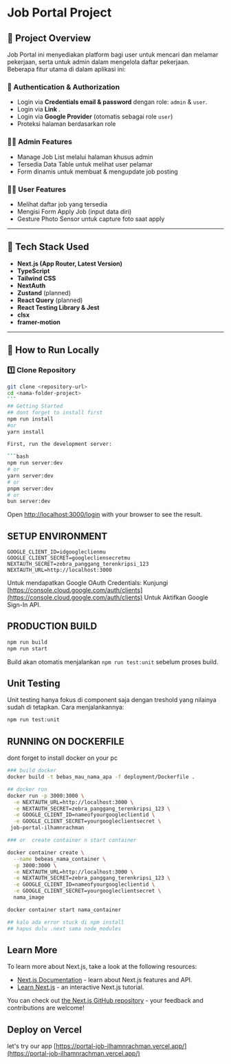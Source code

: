 # Job Portal Project

## 📌 Project Overview

Job Portal ini menyediakan platform bagi user untuk mencari dan melamar pekerjaan, serta untuk admin dalam mengelola daftar pekerjaan.  
Beberapa fitur utama di dalam aplikasi ini:

### 🔐 Authentication & Authorization

- Login via **Credentials email & password** dengan role: `admin` & `user`.
- Login via **Link** .
- Login via **Google Provider** (otomatis sebagai role `user`)
- Proteksi halaman berdasarkan role

### 🧑‍💼 Admin Features

- Manage Job List melalui halaman khusus admin
- Tersedia Data Table untuk melihat user pelamar
- Form dinamis untuk membuat & mengupdate job posting

### 👨‍🎓 User Features

- Melihat daftar job yang tersedia
- Mengisi Form Apply Job (input data diri)
- Gesture Photo Sensor untuk capture foto saat apply

---

## 🧰 Tech Stack Used

- **Next.js (App Router, Latest Version)**
- **TypeScript**
- **Tailwind CSS**
- **NextAuth**
- **Zustand** (planned)
- **React Query** (planned)
- **React Testing Library & Jest**
- **clsx**
- **framer-motion**

---

## 🚀 How to Run Locally

### 1️⃣ Clone Repository

````bash
git clone <repository-url>
cd <nama-folder-project>
```
## Getting Started
## dont forget to install first
npm run install
#or
yarn install

First, run the development server:

```bash
npm run server:dev
# or
yarn server:dev
# or
pnpm server:dev
# or
bun server:dev
````

Open [http://localhost:3000/login](http://localhost:3000/login) with your browser to see the result.

## SETUP ENVIRONMENT

```env
GOOGLE_CLIENT_ID=idgoogleclienmu
GOOGLE_CLIENT_SECRET=googlecliensecretmu
NEXTAUTH_SECRET=zebra_panggang_terenkripsi_123
NEXTAUTH_URL=http://localhost:3000
```

Untuk mendapatkan Google OAuth Credentials:
Kunjungi [https://console.cloud.google.com/auth/clients](https://console.cloud.google.com/auth/clients)
Untuk Aktifkan Google Sign-In API.

## PRODUCTION BUILD

```bash
npm run build
npm run start
```

Build akan otomatis menjalankan `npm run test:unit` sebelum proses build.

## Unit Testing

Unit testing hanya fokus di component saja dengan treshold yang nilainya sudah di tetapkan. Cara menjalankannya:

```bash
npm run test:unit
```

## RUNNING ON DOCKERFILE

dont forget to install docker on your pc

```bash
### build docker
docker build -t bebas_mau_nama_apa -f deployment/Dockerfile .

## docker run
docker run -p 3000:3000 \
  -e NEXTAUTH_URL=http://localhost:3000 \
  -e NEXTAUTH_SECRET=zebra_panggang_terenkripsi_123 \
  -e GOOGLE_CLIENT_ID=nameofyourgoogleclientid \
  -e GOOGLE_CLIENT_SECRET=yourgoogleclientsecret \
 job-portal-ilhamnrachman

### or  create container n start container

docker container create \
  --name bebeas_nama_container \
  -p 3000:3000 \
  -e NEXTAUTH_URL=http://localhost:3000 \
  -e NEXTAUTH_SECRET=zebra_panggang_terenkripsi_123 \
  -e GOOGLE_CLIENT_ID=nameofyourgoogleclientid \
  -e GOOGLE_CLIENT_SECRET=yourgoogleclientsecret \
  nama_image

docker container start nama_container

## kalo ada error stuck di npm install
## hapus dulu .next sama node_modules

```

## Learn More

To learn more about Next.js, take a look at the following resources:

- [Next.js Documentation](https://nextjs.org/docs) - learn about Next.js features and API.
- [Learn Next.js](https://nextjs.org/learn) - an interactive Next.js tutorial.

You can check out [the Next.js GitHub repository](https://github.com/vercel/next.js) - your feedback and contributions are welcome!

## Deploy on Vercel

let's try our app [https://portal-job-ilhamnrachman.vercel.app/](https://portal-job-ilhamnrachman.vercel.app/)
